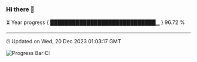### Hi there 👋

⏳ Year progress { █████████████████████████████▁ } 96.72 %

---

⏰ Updated on Wed, 20 Dec 2023 01:03:17 GMT

![Progress Bar CI](https://github.com/ZhaoGui/ZhaoGui/workflows/Progress%20Bar%20CI/badge.svg)
